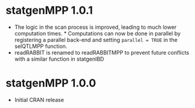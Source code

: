 # statgenMPP 1.0.1

* The logic in the scan process is improved, leading to much lower computation times. * Computations can now be done in parallel by registering a parallel back-end and setting `parallel = TRUE` in the selQTLMPP function.
* readRABBIT is renamed to readRABBITMPP to prevent future conflicts with a similar function in statgenIBD

# statgenMPP 1.0.0

* Initial CRAN release
